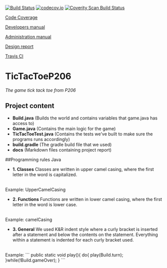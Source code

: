 [![Build Status](https://travis-ci.org/P-206/TicTacToeP206.svg?branch=master)](https://travis-ci.org/P-206/TicTacToeP206)
[![codecov.io](https://codecov.io/github/P-206/TicTacToeP206/coverage.svg?branch=master)](https://codecov.io/github/P-206/TicTacToeP206?branch=master)
<a href="https://scan.coverity.com/projects/p-206-tictactoep206">
  <img alt="Coverity Scan Build Status"
       src="https://scan.coverity.com/projects/6879/badge.svg"/></a>


<a href="https://codecov.io/github/P-206/TicTacToeP206">Code Coverage</a>

[Developers manual](docs/DeveloperManual.md)

[Administration manual](docs/AdministratorManual.md)

[Design report](docs/DesignReport.md)

<a href="https://travis-ci.org/P-206/TicTacToeP206">Travis CI</a>

# TicTacToeP206
*The game tick tack toe from P206*

## Project content
- **Build.java** (Builds the world and contains variables that game.java has access to)
- **Game.java** (Contains the main logic for the game)
- **TicTacToeTest.java** (Contains the tests we've built to make sure the programs runs accordingly)
- **build.gradle** (The gradle build file that we used)
- **docs** (Markdown files containing project report)

##Programming rules
Java

- **1. Classes**
Classes are written in upper camel casing, where the first letter in the word is capitalized.
<br />
Example: UpperCamelCasing

- **2. Functions**
Functions are written in lower camel casing, where the first letter in the word is lower case.
<br />
Example: camelCasing

- **3. General**
We used K&R indent style where a curly bracket is inserted after a statement and below the contents on the statement. Everything within a statement is indented for each curly bracket used.

<br />
Example:
```
public static void play(){
	do{	
		play(Build.turn);		
	}while(!Build.gameOver);	
}
```

